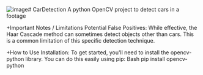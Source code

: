 ![image](https://github.com/user-attachments/assets/1c4f76f5-8ddc-4835-8bc6-83ef70314f4d)# CarDetection
 A python OpenCV project to detect cars in a footage

+Important Notes / Limitations
Potential False Positives: While effective, the Haar Cascade method can sometimes detect objects other than cars. This is a common limitation of this specific detection technique.

+How to Use
Installation: To get started, you'll need to install the opencv-python library. You can do this easily using pip:
Bash
pip install opencv-python


